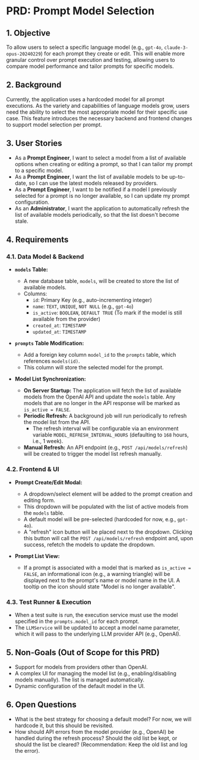 # PRD: Prompt Model Selection

## 1. Objective

To allow users to select a specific language model (e.g., `gpt-4o`, `claude-3-opus-20240229`) for each prompt they create or edit. This will enable more granular control over prompt execution and testing, allowing users to compare model performance and tailor prompts for specific models.

## 2. Background

Currently, the application uses a hardcoded model for all prompt executions. As the variety and capabilities of language models grow, users need the ability to select the most appropriate model for their specific use case. This feature introduces the necessary backend and frontend changes to support model selection per prompt.

## 3. User Stories

- As a **Prompt Engineer**, I want to select a model from a list of available options when creating or editing a prompt, so that I can tailor my prompt to a specific model.
- As a **Prompt Engineer**, I want the list of available models to be up-to-date, so I can use the latest models released by providers.
- As a **Prompt Engineer**, I want to be notified if a model I previously selected for a prompt is no longer available, so I can update my prompt configuration.
- As an **Administrator**, I want the application to automatically refresh the list of available models periodically, so that the list doesn't become stale.

## 4. Requirements

### 4.1. Data Model & Backend

- **`models` Table:**
  - A new database table, `models`, will be created to store the list of available models.
  - Columns:
    - `id`: Primary Key (e.g., auto-incrementing integer)
    - `name`: `TEXT`, `UNIQUE`, `NOT NULL` (e.g., `gpt-4o`)
    - `is_active`: `BOOLEAN`, `DEFAULT TRUE` (To mark if the model is still available from the provider)
    - `created_at`: `TIMESTAMP`
    - `updated_at`: `TIMESTAMP`

- **`prompts` Table Modification:**
  - Add a foreign key column `model_id` to the `prompts` table, which references `models(id)`.
  - This column will store the selected model for the prompt.

- **Model List Synchronization:**
  - **On Server Startup:** The application will fetch the list of available models from the OpenAI API and update the `models` table. Any models that are no longer in the API response will be marked as `is_active = FALSE`.
  - **Periodic Refresh:** A background job will run periodically to refresh the model list from the API.
    - The refresh interval will be configurable via an environment variable `MODEL_REFRESH_INTERVAL_HOURS` (defaulting to `168` hours, i.e., 1 week).
  - **Manual Refresh:** An API endpoint (e.g., `POST /api/models/refresh`) will be created to trigger the model list refresh manually.

### 4.2. Frontend & UI

- **Prompt Create/Edit Modal:**
  - A dropdown/select element will be added to the prompt creation and editing form.
  - This dropdown will be populated with the list of active models from the `models` table.
  - A default model will be pre-selected (hardcoded for now, e.g., `gpt-4o`).
  - A "refresh" icon button will be placed next to the dropdown. Clicking this button will call the `POST /api/models/refresh` endpoint and, upon success, refetch the models to update the dropdown.

- **Prompt List View:**
  - If a prompt is associated with a model that is marked as `is_active = FALSE`, an informational icon (e.g., a warning triangle) will be displayed next to the prompt's name or model name in the UI. A tooltip on the icon should state "Model is no longer available".

### 4.3. Test Runner & Execution

- When a test suite is run, the execution service must use the model specified in the `prompts.model_id` for each prompt.
- The `LLMService` will be updated to accept a model name parameter, which it will pass to the underlying LLM provider API (e.g., OpenAI).

## 5. Non-Goals (Out of Scope for this PRD)

- Support for models from providers other than OpenAI.
- A complex UI for managing the model list (e.g., enabling/disabling models manually). The list is managed automatically.
- Dynamic configuration of the default model in the UI.

## 6. Open Questions

- What is the best strategy for choosing a default model? For now, we will hardcode it, but this should be revisited.
- How should API errors from the model provider (e.g., OpenAI) be handled during the refresh process? Should the old list be kept, or should the list be cleared? (Recommendation: Keep the old list and log the error).
